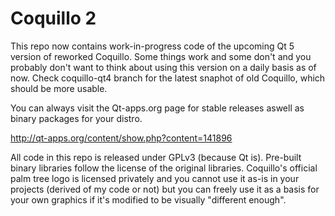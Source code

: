 # Coquillo 2
This repo now contains work-in-progress code of the upcoming Qt 5 version of 
reworked Coquillo. Some things work and some don't and you probably don't want
to think about using this version on a daily basis as of now. Check coquillo-qt4
branch for the latest snaphot of old Coquillo, which should be more usable.

You can always visit the Qt-apps.org page for stable releases aswell as binary
packages for your distro.

http://qt-apps.org/content/show.php?content=141896

All code in this repo is released under GPLv3 (because Qt is). Pre-built binary
libraries follow the license of the original libraries. Coquillo's official
palm tree logo is licensed privately and you cannot use it as-is in your
projects (derived of my code or not) but you can freely use it as a basis for
your own graphics if it's modified to be visually "different enough".


